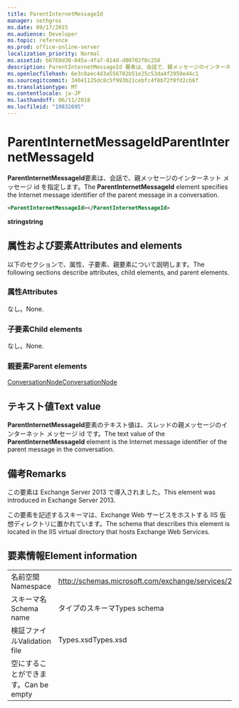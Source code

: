 ```yaml
---
title: ParentInternetMessageId
manager: sethgros
ms.date: 09/17/2015
ms.audience: Developer
ms.topic: reference
ms.prod: office-online-server
localization_priority: Normal
ms.assetid: b8769d30-045a-4fa7-814d-d00702f0c258
description: ParentInternetMessageId 要素は、会話で、親メッセージのインターネット メッセージ id を指定します。
ms.openlocfilehash: 6e3c8aec4d3a556782b51e25c53da4f2959e44c1
ms.sourcegitcommit: 34041125dc8c5f993b21cebfc4f8b72f0fd2cb6f
ms.translationtype: MT
ms.contentlocale: ja-JP
ms.lasthandoff: 06/11/2018
ms.locfileid: "19832695"
---
```

# <a name="parentinternetmessageid"></a><span data-ttu-id="dce59-103">ParentInternetMessageId</span><span class="sxs-lookup"><span data-stu-id="dce59-103">ParentInternetMessageId</span></span>

<span data-ttu-id="dce59-104">**ParentInternetMessageId**要素は、会話で、親メッセージのインターネット メッセージ id を指定します。</span><span class="sxs-lookup"><span data-stu-id="dce59-104">The **ParentInternetMessageId** element specifies the Internet message identifier of the parent message in a conversation.</span></span> 
  
```XML
<ParentInternetMessageId></ParentInternetMessageId>
```

<span data-ttu-id="dce59-105">**string**</span><span class="sxs-lookup"><span data-stu-id="dce59-105">**string**</span></span>

## <a name="attributes-and-elements"></a><span data-ttu-id="dce59-106">属性および要素</span><span class="sxs-lookup"><span data-stu-id="dce59-106">Attributes and elements</span></span>

<span data-ttu-id="dce59-107">以下のセクションで、属性、子要素、親要素について説明します。</span><span class="sxs-lookup"><span data-stu-id="dce59-107">The following sections describe attributes, child elements, and parent elements.</span></span>
  
### <a name="attributes"></a><span data-ttu-id="dce59-108">属性</span><span class="sxs-lookup"><span data-stu-id="dce59-108">Attributes</span></span>

<span data-ttu-id="dce59-109">なし。</span><span class="sxs-lookup"><span data-stu-id="dce59-109">None.</span></span>
  
### <a name="child-elements"></a><span data-ttu-id="dce59-110">子要素</span><span class="sxs-lookup"><span data-stu-id="dce59-110">Child elements</span></span>

<span data-ttu-id="dce59-111">なし。</span><span class="sxs-lookup"><span data-stu-id="dce59-111">None.</span></span>
  
### <a name="parent-elements"></a><span data-ttu-id="dce59-112">親要素</span><span class="sxs-lookup"><span data-stu-id="dce59-112">Parent elements</span></span>

[<span data-ttu-id="dce59-113">ConversationNode</span><span class="sxs-lookup"><span data-stu-id="dce59-113">ConversationNode</span></span>](conversationnode.md)
  
## <a name="text-value"></a><span data-ttu-id="dce59-114">テキスト値</span><span class="sxs-lookup"><span data-stu-id="dce59-114">Text value</span></span>

<span data-ttu-id="dce59-115">**ParentInternetMessageId**要素のテキスト値は、スレッドの親メッセージのインターネット メッセージ id です。</span><span class="sxs-lookup"><span data-stu-id="dce59-115">The text value of the **ParentInternetMessageId** element is the Internet message identifier of the parent message in the conversation.</span></span> 
  
## <a name="remarks"></a><span data-ttu-id="dce59-116">備考</span><span class="sxs-lookup"><span data-stu-id="dce59-116">Remarks</span></span>

<span data-ttu-id="dce59-117">この要素は Exchange Server 2013 で導入されました。</span><span class="sxs-lookup"><span data-stu-id="dce59-117">This element was introduced in Exchange Server 2013.</span></span>
  
<span data-ttu-id="dce59-118">この要素を記述するスキーマは、Exchange Web サービスをホストする IIS 仮想ディレクトリに置かれています。</span><span class="sxs-lookup"><span data-stu-id="dce59-118">The schema that describes this element is located in the IIS virtual directory that hosts Exchange Web Services.</span></span>
  
## <a name="element-information"></a><span data-ttu-id="dce59-119">要素情報</span><span class="sxs-lookup"><span data-stu-id="dce59-119">Element information</span></span>

|||
|:-----|:-----|
|<span data-ttu-id="dce59-120">名前空間</span><span class="sxs-lookup"><span data-stu-id="dce59-120">Namespace</span></span>  <br/> |http://schemas.microsoft.com/exchange/services/2006/types  <br/> |
|<span data-ttu-id="dce59-121">スキーマ名</span><span class="sxs-lookup"><span data-stu-id="dce59-121">Schema name</span></span>  <br/> |<span data-ttu-id="dce59-122">タイプのスキーマ</span><span class="sxs-lookup"><span data-stu-id="dce59-122">Types schema</span></span>  <br/> |
|<span data-ttu-id="dce59-123">検証ファイル</span><span class="sxs-lookup"><span data-stu-id="dce59-123">Validation file</span></span>  <br/> |<span data-ttu-id="dce59-124">Types.xsd</span><span class="sxs-lookup"><span data-stu-id="dce59-124">Types.xsd</span></span>  <br/> |
|<span data-ttu-id="dce59-125">空にすることができます。</span><span class="sxs-lookup"><span data-stu-id="dce59-125">Can be empty</span></span>  <br/> ||
   

